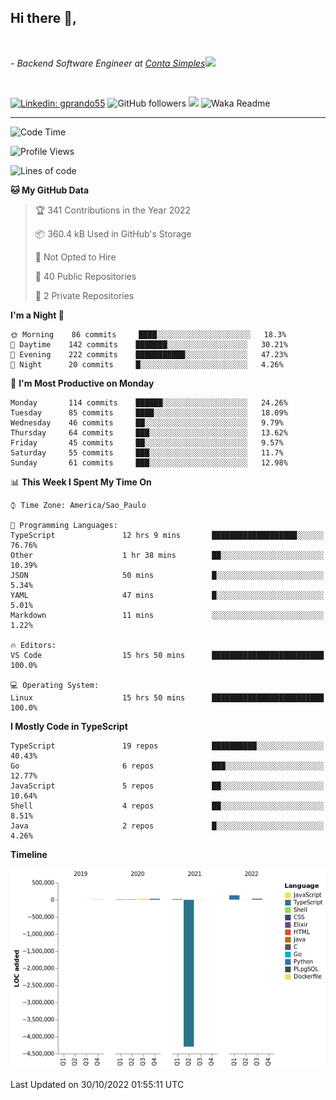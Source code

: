 <h2>Hi there  👋,</h2> </br>

<p><em>- Backend Software Engineer at <a href="https://contasimples.com">Conta Simples</a><img src="https://media.giphy.com/media/WUlplcMpOCEmTGBtBW/giphy.gif" width="30"> 
</em></p></br>


[![Linkedin: gprando55](https://img.shields.io/badge/-gprando55-blue?style=flat-square&logo=Linkedin&logoColor=white&link=https://www.linkedin.com/in/gprando55/)](https://www.linkedin.com/in/gprando55)
![GitHub followers](https://img.shields.io/github/followers/gprando55?label=Follow&style=social)
![](https://visitor-badge.glitch.me/badge?page_id=gprando55.gprando55)
![Waka Readme](https://github.com/gprando55/gprando55/workflows/Waka%20Readme/badge.svg)

---
<!--START_SECTION:waka-->
![Code Time](http://img.shields.io/badge/Code%20Time-2%2C095%20hrs%2048%20mins-blue)

![Profile Views](http://img.shields.io/badge/Profile%20Views-6-blue)

![Lines of code](https://img.shields.io/badge/From%20Hello%20World%20I%27ve%20Written--4%20Million%20lines%20of%20code-blue)

**🐱 My GitHub Data** 

> 🏆 341 Contributions in the Year 2022
 > 
> 📦 360.4 kB Used in GitHub's Storage 
 > 
> 🚫 Not Opted to Hire
 > 
> 📜 40 Public Repositories 
 > 
> 🔑 2 Private Repositories  
 > 
**I'm a Night 🦉** 

```text
🌞 Morning    86 commits     ████░░░░░░░░░░░░░░░░░░░░░   18.3% 
🌆 Daytime    142 commits    ███████░░░░░░░░░░░░░░░░░░   30.21% 
🌃 Evening    222 commits    ███████████░░░░░░░░░░░░░░   47.23% 
🌙 Night      20 commits     █░░░░░░░░░░░░░░░░░░░░░░░░   4.26%

```
📅 **I'm Most Productive on Monday** 

```text
Monday       114 commits    ██████░░░░░░░░░░░░░░░░░░░   24.26% 
Tuesday      85 commits     ████░░░░░░░░░░░░░░░░░░░░░   18.09% 
Wednesday    46 commits     ██░░░░░░░░░░░░░░░░░░░░░░░   9.79% 
Thursday     64 commits     ███░░░░░░░░░░░░░░░░░░░░░░   13.62% 
Friday       45 commits     ██░░░░░░░░░░░░░░░░░░░░░░░   9.57% 
Saturday     55 commits     ███░░░░░░░░░░░░░░░░░░░░░░   11.7% 
Sunday       61 commits     ███░░░░░░░░░░░░░░░░░░░░░░   12.98%

```


📊 **This Week I Spent My Time On** 

```text
⌚︎ Time Zone: America/Sao_Paulo

💬 Programming Languages: 
TypeScript               12 hrs 9 mins       ███████████████████░░░░░░   76.76% 
Other                    1 hr 38 mins        ██░░░░░░░░░░░░░░░░░░░░░░░   10.39% 
JSON                     50 mins             █░░░░░░░░░░░░░░░░░░░░░░░░   5.34% 
YAML                     47 mins             █░░░░░░░░░░░░░░░░░░░░░░░░   5.01% 
Markdown                 11 mins             ░░░░░░░░░░░░░░░░░░░░░░░░░   1.22%

🔥 Editors: 
VS Code                  15 hrs 50 mins      █████████████████████████   100.0%

💻 Operating System: 
Linux                    15 hrs 50 mins      █████████████████████████   100.0%

```

**I Mostly Code in TypeScript** 

```text
TypeScript               19 repos            ██████████░░░░░░░░░░░░░░░   40.43% 
Go                       6 repos             ███░░░░░░░░░░░░░░░░░░░░░░   12.77% 
JavaScript               5 repos             ██░░░░░░░░░░░░░░░░░░░░░░░   10.64% 
Shell                    4 repos             ██░░░░░░░░░░░░░░░░░░░░░░░   8.51% 
Java                     2 repos             █░░░░░░░░░░░░░░░░░░░░░░░░   4.26%

```


**Timeline**

![Chart not found](https://raw.githubusercontent.com/gprando55/gprando55/master/charts/bar_graph.png) 


 Last Updated on 30/10/2022 01:55:11 UTC
<!--END_SECTION:waka-->
